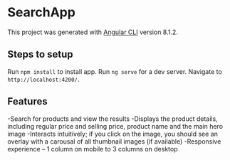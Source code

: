 # SearchApp

This project was generated with [Angular CLI](https://github.com/angular/angular-cli) version 8.1.2.

## Steps to setup 
Run `npm install` to install app.
Run `ng serve` for a dev server.
Navigate to `http://localhost:4200/`. 

 
## Features
-Search for products and view the results
-Displays the product details, including regular price and selling price, product name and the main hero image
-Interacts intuitively; if you click on the image, you should see an overlay with a carousal of all thumbnail images (if available)
-Responsive experience – 1 column on mobile to 3 columns on desktop